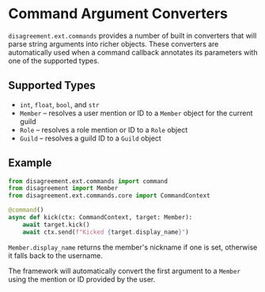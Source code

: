 # Command Argument Converters

`disagreement.ext.commands` provides a number of built in converters that will parse string arguments into richer objects. These converters are automatically used when a command callback annotates its parameters with one of the supported types.

## Supported Types

- `int`, `float`, `bool`, and `str`
- `Member` – resolves a user mention or ID to a `Member` object for the current guild
- `Role` – resolves a role mention or ID to a `Role` object
- `Guild` – resolves a guild ID to a `Guild` object

## Example

```python
from disagreement.ext.commands import command
from disagreement import Member
from disagreement.ext.commands.core import CommandContext

@command()
async def kick(ctx: CommandContext, target: Member):
    await target.kick()
    await ctx.send(f"Kicked {target.display_name}")
```

`Member.display_name` returns the member's nickname if one is set, otherwise it
falls back to the username.

The framework will automatically convert the first argument to a `Member` using the mention or ID provided by the user.
